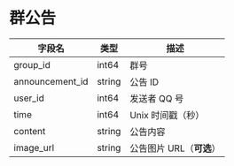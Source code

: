 # 群公告
| 字段名 | 类型 | 描述 |
| --- | --- | --- |
| group_id | int64 | 群号 |
| announcement_id | string | 公告 ID |
| user_id | int64 | 发送者 QQ 号 |
| time | int64 | Unix 时间戳（秒） |
| content | string | 公告内容 |
| image_url | string | 公告图片 URL（**可选**） |

